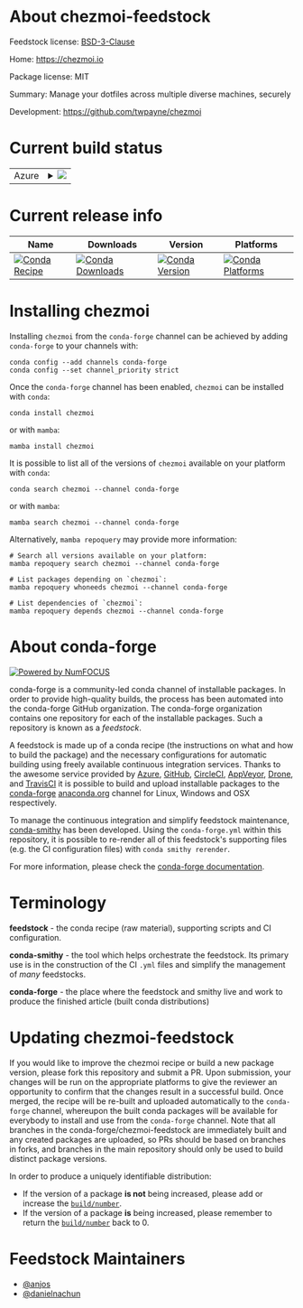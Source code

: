 About chezmoi-feedstock
=======================

Feedstock license: [BSD-3-Clause](https://github.com/conda-forge/chezmoi-feedstock/blob/main/LICENSE.txt)

Home: https://chezmoi.io

Package license: MIT

Summary: Manage your dotfiles across multiple diverse machines, securely

Development: https://github.com/twpayne/chezmoi

Current build status
====================


<table>
    
  <tr>
    <td>Azure</td>
    <td>
      <details>
        <summary>
          <a href="https://dev.azure.com/conda-forge/feedstock-builds/_build/latest?definitionId=23185&branchName=main">
            <img src="https://dev.azure.com/conda-forge/feedstock-builds/_apis/build/status/chezmoi-feedstock?branchName=main">
          </a>
        </summary>
        <table>
          <thead><tr><th>Variant</th><th>Status</th></tr></thead>
          <tbody><tr>
              <td>linux_64</td>
              <td>
                <a href="https://dev.azure.com/conda-forge/feedstock-builds/_build/latest?definitionId=23185&branchName=main">
                  <img src="https://dev.azure.com/conda-forge/feedstock-builds/_apis/build/status/chezmoi-feedstock?branchName=main&jobName=linux&configuration=linux%20linux_64_" alt="variant">
                </a>
              </td>
            </tr><tr>
              <td>linux_aarch64</td>
              <td>
                <a href="https://dev.azure.com/conda-forge/feedstock-builds/_build/latest?definitionId=23185&branchName=main">
                  <img src="https://dev.azure.com/conda-forge/feedstock-builds/_apis/build/status/chezmoi-feedstock?branchName=main&jobName=linux&configuration=linux%20linux_aarch64_" alt="variant">
                </a>
              </td>
            </tr><tr>
              <td>linux_ppc64le</td>
              <td>
                <a href="https://dev.azure.com/conda-forge/feedstock-builds/_build/latest?definitionId=23185&branchName=main">
                  <img src="https://dev.azure.com/conda-forge/feedstock-builds/_apis/build/status/chezmoi-feedstock?branchName=main&jobName=linux&configuration=linux%20linux_ppc64le_" alt="variant">
                </a>
              </td>
            </tr><tr>
              <td>osx_64</td>
              <td>
                <a href="https://dev.azure.com/conda-forge/feedstock-builds/_build/latest?definitionId=23185&branchName=main">
                  <img src="https://dev.azure.com/conda-forge/feedstock-builds/_apis/build/status/chezmoi-feedstock?branchName=main&jobName=osx&configuration=osx%20osx_64_" alt="variant">
                </a>
              </td>
            </tr><tr>
              <td>osx_arm64</td>
              <td>
                <a href="https://dev.azure.com/conda-forge/feedstock-builds/_build/latest?definitionId=23185&branchName=main">
                  <img src="https://dev.azure.com/conda-forge/feedstock-builds/_apis/build/status/chezmoi-feedstock?branchName=main&jobName=osx&configuration=osx%20osx_arm64_" alt="variant">
                </a>
              </td>
            </tr><tr>
              <td>win_64</td>
              <td>
                <a href="https://dev.azure.com/conda-forge/feedstock-builds/_build/latest?definitionId=23185&branchName=main">
                  <img src="https://dev.azure.com/conda-forge/feedstock-builds/_apis/build/status/chezmoi-feedstock?branchName=main&jobName=win&configuration=win%20win_64_" alt="variant">
                </a>
              </td>
            </tr>
          </tbody>
        </table>
      </details>
    </td>
  </tr>
</table>

Current release info
====================

| Name | Downloads | Version | Platforms |
| --- | --- | --- | --- |
| [![Conda Recipe](https://img.shields.io/badge/recipe-chezmoi-green.svg)](https://anaconda.org/conda-forge/chezmoi) | [![Conda Downloads](https://img.shields.io/conda/dn/conda-forge/chezmoi.svg)](https://anaconda.org/conda-forge/chezmoi) | [![Conda Version](https://img.shields.io/conda/vn/conda-forge/chezmoi.svg)](https://anaconda.org/conda-forge/chezmoi) | [![Conda Platforms](https://img.shields.io/conda/pn/conda-forge/chezmoi.svg)](https://anaconda.org/conda-forge/chezmoi) |

Installing chezmoi
==================

Installing `chezmoi` from the `conda-forge` channel can be achieved by adding `conda-forge` to your channels with:

```
conda config --add channels conda-forge
conda config --set channel_priority strict
```

Once the `conda-forge` channel has been enabled, `chezmoi` can be installed with `conda`:

```
conda install chezmoi
```

or with `mamba`:

```
mamba install chezmoi
```

It is possible to list all of the versions of `chezmoi` available on your platform with `conda`:

```
conda search chezmoi --channel conda-forge
```

or with `mamba`:

```
mamba search chezmoi --channel conda-forge
```

Alternatively, `mamba repoquery` may provide more information:

```
# Search all versions available on your platform:
mamba repoquery search chezmoi --channel conda-forge

# List packages depending on `chezmoi`:
mamba repoquery whoneeds chezmoi --channel conda-forge

# List dependencies of `chezmoi`:
mamba repoquery depends chezmoi --channel conda-forge
```


About conda-forge
=================

[![Powered by
NumFOCUS](https://img.shields.io/badge/powered%20by-NumFOCUS-orange.svg?style=flat&colorA=E1523D&colorB=007D8A)](https://numfocus.org)

conda-forge is a community-led conda channel of installable packages.
In order to provide high-quality builds, the process has been automated into the
conda-forge GitHub organization. The conda-forge organization contains one repository
for each of the installable packages. Such a repository is known as a *feedstock*.

A feedstock is made up of a conda recipe (the instructions on what and how to build
the package) and the necessary configurations for automatic building using freely
available continuous integration services. Thanks to the awesome service provided by
[Azure](https://azure.microsoft.com/en-us/services/devops/), [GitHub](https://github.com/),
[CircleCI](https://circleci.com/), [AppVeyor](https://www.appveyor.com/),
[Drone](https://cloud.drone.io/welcome), and [TravisCI](https://travis-ci.com/)
it is possible to build and upload installable packages to the
[conda-forge](https://anaconda.org/conda-forge) [anaconda.org](https://anaconda.org/)
channel for Linux, Windows and OSX respectively.

To manage the continuous integration and simplify feedstock maintenance,
[conda-smithy](https://github.com/conda-forge/conda-smithy) has been developed.
Using the ``conda-forge.yml`` within this repository, it is possible to re-render all of
this feedstock's supporting files (e.g. the CI configuration files) with ``conda smithy rerender``.

For more information, please check the [conda-forge documentation](https://conda-forge.org/docs/).

Terminology
===========

**feedstock** - the conda recipe (raw material), supporting scripts and CI configuration.

**conda-smithy** - the tool which helps orchestrate the feedstock.
                   Its primary use is in the construction of the CI ``.yml`` files
                   and simplify the management of *many* feedstocks.

**conda-forge** - the place where the feedstock and smithy live and work to
                  produce the finished article (built conda distributions)


Updating chezmoi-feedstock
==========================

If you would like to improve the chezmoi recipe or build a new
package version, please fork this repository and submit a PR. Upon submission,
your changes will be run on the appropriate platforms to give the reviewer an
opportunity to confirm that the changes result in a successful build. Once
merged, the recipe will be re-built and uploaded automatically to the
`conda-forge` channel, whereupon the built conda packages will be available for
everybody to install and use from the `conda-forge` channel.
Note that all branches in the conda-forge/chezmoi-feedstock are
immediately built and any created packages are uploaded, so PRs should be based
on branches in forks, and branches in the main repository should only be used to
build distinct package versions.

In order to produce a uniquely identifiable distribution:
 * If the version of a package **is not** being increased, please add or increase
   the [``build/number``](https://docs.conda.io/projects/conda-build/en/latest/resources/define-metadata.html#build-number-and-string).
 * If the version of a package **is** being increased, please remember to return
   the [``build/number``](https://docs.conda.io/projects/conda-build/en/latest/resources/define-metadata.html#build-number-and-string)
   back to 0.

Feedstock Maintainers
=====================

* [@anjos](https://github.com/anjos/)
* [@danielnachun](https://github.com/danielnachun/)

